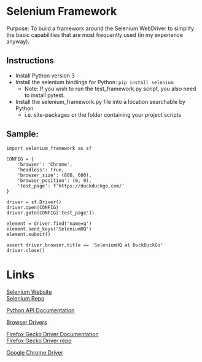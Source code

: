 # Selenium Framework

Purpose: To build a framework around the Selenium WebDriver to simplify the
basic capabilities that are most frequently used (in my experience anyway).

## Instructions
- Install Python version 3
- Install the selenium bindings for Python: `pip install selenium`
    - Note: If you wish to run the test_framework.py script, you also need to install pytest.
- Install the selenium_framework.py file into a location searchable by Python
    - i.e. site-packages or the folder containing your project scripts


## Sample:
```
import selenium_framework as sf

CONFIG = {
    'browser': 'Chrome',
    'headless': True,
    'browser_size': (800, 600),
    'browser_position': (0, 0),
    'test_page': f'https://duckduckgo.com/'
}

driver = sf.Driver()
driver.open(CONFIG)
driver.goto(CONFIG['test_page'])

element = driver.find('name=q') 
element.send_keys('SeleniumHQ')
element.submit()

assert driver.browser.title == 'SeleniumHQ at DuckDuckGo'
driver.close()
```

# Links
[Selenium Website](https://seleniumhq.dev/)  
[Selenium Repo](https://github.com/seleniumhq/selenium)  

[Python API Documentation](https://selenium.dev/selenium/docs/api/py/index.html) 

[Browser Drivers](https://selenium.dev/documentation/en/webdriver/driver_requirements/#quick-reference)  

[Firefox Gecko Driver Documentation](https://firefox-source-docs.mozilla.org/testing/geckodriver/Support.html)  
[Firefox Gecko Driver repo](https://github.com/mozilla/geckodriver/releases)  

[Google Chrome Driver](https://chromedriver.storage.googleapis.com/index.html)
